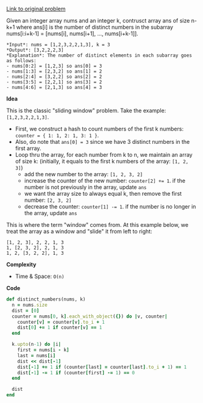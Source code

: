 [Link to original problem](https://leetcode.com/problems/distinct-numbers-in-each-subarray/)

Given an integer array nums and an integer k, contrusct array ans of size n-k+1 where ans[i] is the number of distinct numbers in the subarray nums[i:i+k-1] = [nums[i], nums[i+1], ..., nums[i+k-1]].

```
*Input*: nums = [1,2,3,2,2,1,3], k = 3
*Output*: [3,2,2,2,3]
*Explanation*: The number of distinct elements in each subarray goes as follows:
- nums[0:2] = [1,2,3] so ans[0] = 3
- nums[1:3] = [2,3,2] so ans[1] = 2
- nums[2:4] = [3,2,2] so ans[2] = 2
- nums[3:5] = [2,2,1] so ans[3] = 2
- nums[4:6] = [2,1,3] so ans[4] = 3
```

**Idea**

This is the classic "sliding window" problem. Take the example: `[1,2,3,2,2,1,3]`.

- First, we construct a hash to count numbers of the first k numbers: `counter = { 1: 1, 2: 1, 3: 1 }`.
- Also, do note that `ans[0] = 3` since we have 3 distinct numbers in the first array.
- Loop thru the array, for each number from k to n, we maintain an array of size k: (initially, it equals to the first k numbers of the array: `[1, 2, 3]`)
  - add the new number to the array: `[1, 2, 3, 2]`
  - increase the counter of the new number: `counter[2] += 1`. if the number is not previously in the array, update `ans`
  - we want the array size to always equal k, then remove the first number: `[2, 3, 2]`
  - decrease the counter: `counter[1] -= 1`. if the number is no longer in the array, update `ans`

This is where the term "window" comes from. At this example below, we treat the array as a window and "slide" it from left to right:

```
[1, 2, 3], 2, 2, 1, 3
1, [2, 3, 2], 2, 1, 3
1, 2, [3, 2, 2], 1, 3
```

**Complexity**

- Time & Space: `O(n)`

**Code**
```ruby
def distinct_numbers(nums, k)
  n = nums.size
  dist = [0]
  counter = nums[0, k].each_with_object({}) do |v, counter|
    counter[v] = counter[v].to_i + 1
    dist[0] += 1 if counter[v] == 1
  end

  k.upto(n-1) do |i|
    first = nums[i - k]
    last = nums[i]
    dist << dist[-1]
    dist[-1] += 1 if (counter[last] = counter[last].to_i + 1) == 1
    dist[-1] -= 1 if (counter[first] -= 1) == 0
  end

  dist
end
```
